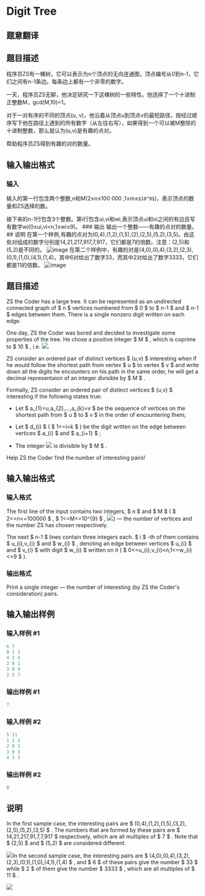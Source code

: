 # Digit Tree

## 题意翻译

## 题目描述

程序员ZS有一棵树，它可以表示为n个顶点的无向连通图，顶点编号从0到n-1，它们之间有n-1条边。每条边上都有一个非零的数字。

一天，程序员ZS无聊，他决定研究一下这棵树的一些特性。他选择了一个十进制正整数M，gcd(M,10)=1。

对于一对有序的不同的顶点(u, v)，他沿着从顶点u到顶点v的最短路径，按经过顺序写下他在路径上遇到的所有数字（从左往右写），如果得到一个可以被M整除的十进制整数，那么就认为(u,v)是有趣的点对。

帮助程序员ZS得到有趣的对的数量。

## 输入输出格式

### 输入

输入的第一行包含两个整数,n和M(2≤n≤100 000 ,1≤m≤`$10^9$`)，表示顶点的数量和ZS选择的数。

接下来的n-1行包含3个整数。第i行包含ui,vi和wi,表示顶点ui和vi之间的有边且写有数字wi(0≤ui,vi<n,1≤wi≤9)。 ### 输出 输出一个整数——有趣的点对的数量。 ## 说明 在第一个样例,有趣的点对为(0,4),(1,2),(1,5),(2),(2,5),(5,2),(3,5)。由这些对组成的数字分别是14,21,217,917,7,917，它们都是7的倍数。注意：(2,5)和(5,2)是不同的。 ![image](https://cdn.luogu.org/upload/vjudge_pic/CF715C/08c05395fdf8f9a998abf43b020555e6b5471bd5.png) 在第二个样例中，有趣的对是(4,0),(0,4),(3,2),(2,3),(0,1),(1,0),(4,1),(1,4)，其中6对给出了数字33，而其中2对给出了数字3333，它们都是11的倍数。 ![image](https://cdn.luogu.org/upload/vjudge_pic/CF715C/8a71025758e81b9cf19889885872aec3ca3f5ffc.png)

## 题目描述

ZS the Coder has a large tree. It can be represented as an undirected connected graph of $ n $ vertices numbered from $ 0 $ to $ n-1 $ and $ n-1 $ edges between them. There is a single nonzero digit written on each edge.

One day, ZS the Coder was bored and decided to investigate some properties of the tree. He chose a positive integer $ M $ , which is coprime to $ 10 $ , i.e. ![](https://cdn.luogu.com.cn/upload/vjudge_pic/CF715C/9b5bdec4cb6231baa1f3fcb57eb25703ae0eed8f.png).

ZS consider an ordered pair of distinct vertices $ (u,v) $ interesting when if he would follow the shortest path from vertex $ u $ to vertex $ v $ and write down all the digits he encounters on his path in the same order, he will get a decimal representaion of an integer divisible by $ M $ .

Formally, ZS consider an ordered pair of distinct vertices $ (u,v) $ interesting if the following states true:

- Let $ a_{1}=u,a_{2},...,a_{k}=v $ be the sequence of vertices on the shortest path from $ u $ to $ v $ in the order of encountering them;

- Let $ d_{i} $ ( $ 1<=i&lt;k $ ) be the digit written on the edge between vertices $ a_{i} $ and $ a_{i+1} $ ;

- The integer ![](https://cdn.luogu.com.cn/upload/vjudge_pic/CF715C/72be647436ef167ccaba4334e08ad71c22afc6b4.png) is divisible by $ M $ .

Help ZS the Coder find the number of interesting pairs!

## 输入输出格式

### 输入格式

The first line of the input contains two integers, $ n $ and $ M $ ( $ 2<=n<=100000 $ , $ 1<=M<=10^{9} $ , ![](https://cdn.luogu.com.cn/upload/vjudge_pic/CF715C/d9389e45dbbc083daab078bda82851582dd53c47.png)) — the number of vertices and the number ZS has chosen respectively.

The next $ n-1 $ lines contain three integers each. $ i $ -th of them contains $ u_{i},v_{i} $ and $ w_{i} $ , denoting an edge between vertices $ u_{i} $ and $ v_{i} $ with digit $ w_{i} $ written on it ( $ 0<=u_{i},v_{i}&lt;n,1<=w_{i}<=9 $ ).

### 输出格式

Print a single integer — the number of interesting (by ZS the Coder's consideration) pairs.

## 输入输出样例

### 输入样例 #1

```cpp
6 7
0 1 2
4 2 4
2 0 1
3 0 9
2 5 7

```
### 输出样例 #1

```cpp
7

```
### 输入样例 #2

```cpp
5 11
1 2 3
2 0 3
3 0 3
4 3 3

```
### 输出样例 #2

```cpp
8

```
## 说明

In the first sample case, the interesting pairs are $ (0,4),(1,2),(1,5),(3,2),(2,5),(5,2),(3,5) $ . The numbers that are formed by these pairs are $ 14,21,217,91,7,7,917 $ respectively, which are all multiples of $ 7 $ . Note that $ (2,5) $ and $ (5,2) $ are considered different.

![](https://cdn.luogu.com.cn/upload/vjudge_pic/CF715C/08c05395fdf8f9a998abf43b020555e6b5471bd5.png)In the second sample case, the interesting pairs are $ (4,0),(0,4),(3,2),(2,3),(0,1),(1,0),(4,1),(1,4) $ , and $ 6 $ of these pairs give the number $ 33 $ while $ 2 $ of them give the number $ 3333 $ , which are all multiples of $ 11 $ .

![](https://cdn.luogu.com.cn/upload/vjudge_pic/CF715C/8a71025758e81b9cf19889885872aec3ca3f5ffc.png)

